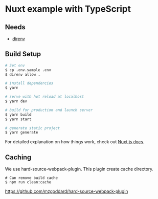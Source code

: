 # Nuxt example with TypeScript

## Needs

- [direnv](https://direnv.net/)

## Build Setup

```bash
# Set env
$ cp .env.sample .env
$ direnv allow .

# install dependencies
$ yarn

# serve with hot reload at localhost
$ yarn dev

# build for production and launch server
$ yarn build
$ yarn start

# generate static project
$ yarn generate
```

For detailed explanation on how things work, check out [Nuxt.js docs](https://nuxtjs.org).

## Caching

We use hard-source-webpack-plugin. This plugin create cache directory.

```
# Can remove build cache
$ npm run clean:cache
```

https://github.com/mzgoddard/hard-source-webpack-plugin
